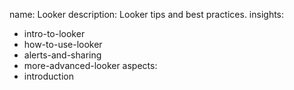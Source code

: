 name: Looker
description: Looker tips and best practices.
insights:
  - intro-to-looker
  - how-to-use-looker
  - alerts-and-sharing
  - more-advanced-looker
aspects:
  - introduction